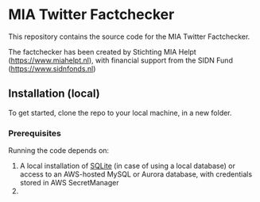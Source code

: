 # MIA Twitter Factchecker
This repository contains the source code for the MIA Twitter Factchecker. 

The factchecker has been created by Stichting MIA Helpt (https://www.miahelpt.nl), with financial support from the SIDN Fund (https://www.sidnfonds.nl)

## Installation (local)
To get started, clone the repo to your local machine, in a new folder. 

### Prerequisites
Running the code depends on: 
1. A local installation of [SQLite](www.sqlite.org) (in case of using a local database) or access to an AWS-hosted MySQL or Aurora database, with credentials stored in AWS SecretManager
2. 
